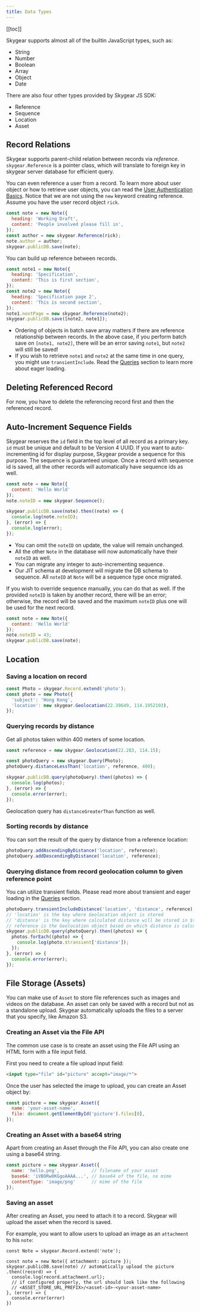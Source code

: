 ```yaml
---
title: Data Types
---
```


[[toc]]

Skygear supports almost all of the builtin JavaScript types, such as:
- String
- Number
- Boolean
- Array
- Object
- Date

There are also four other types provided by Skygear JS SDK:
- Reference
- Sequence
- Location
- Asset


## Record Relations

Skygear supports parent-child relation between records via _reference_.
`skygear.Reference` is a pointer class, which will translate to foreign key in
skygear server database for efficient query.

You can even reference a user from a record. To learn more about user object or
how to retrieve user objects, you can read the
[User Authentication Basics][doc-auth-basics].
Notice that we are not using the `new` keyword creating reference. Assume you
have the user record object `rick`.

``` javascript
const note = new Note({
  heading: 'Working Draft',
  content: 'People involved please fill in',
});
const author = new skygear.Reference(rick);
note.author = author;
skygear.publicDB.save(note);
```

You can build up reference between records.

``` javascript
const note1 = new Note({
  heading: 'Specification',
  content: 'This is first section',
});
const note2 = new Note({
  heading: 'Specification page 2',
  content: 'This is second section',
});
note1.nextPage = new skygear.Reference(note2);
skygear.publicDB.save([note2, note1]);
```

- Ordering of objects in batch save array matters if there are reference
relationship between records. In the above case, if you perform batch save on
`[note1, note2]`, there will be an error saving `note1`, but `note2` will
still be saved!
- If you wish to retrieve `note1` and `note2` at the same time in one query,
you might use `transientInclude`. Read the [Queries][doc-relational-queries]
section to learn more about eager loading.

## Deleting Referenced Record

For now, you have to delete the referencing record first and then the referenced record.

## Auto-Increment Sequence Fields

Skygear reserves the `id` field in the top level of all record as a primary key.
`id` must be unique and default to be Version 4 UUID. If you want to
auto-incrementing id for display purpose, Skygear provide a sequence for this 
purpose. The sequence is guaranteed unique. Once a record with sequence id is
saved, all the other records will automatically have sequence ids as well.

``` javascript
const note = new Note({
  content: 'Hello World'
});
note.noteID = new skygear.Sequence();

skygear.publicDB.save(note).then((note) => {
  console.log(note.noteID);
}, (error) => {
  console.log(error);
});
```

- You can omit the `noteID` on update, the value will remain unchanged.
- All the other `Note` in the database will now automatically have their
  `noteID` as well.
- You can migrate any integer to auto-incrementing sequence.
- Our JIT schema at development will migrate the DB schema to sequence. All
  `noteID` at `Note` will be a sequence type once migrated.

If you wish to override sequence manually, you can do that as well. If the
provided `noteID` is taken by another record, there will be an error; otherwise,
the record will be saved and the maximum `noteID` plus one will be used for the
next record.

``` javascript
const note = new Note({
  content: 'Hello World'
});
note.noteID = 43;
skygear.publicDB.save(note);
```

<a id="location"></a>
## Location

### Saving a location on record

``` javascript
const Photo = skygear.Record.extend('photo');
const photo = new Photo({
  'subject': 'Hong Kong',
  'location': new skygear.Geolocation(22.39649, 114.1952103),
});
```

### Querying records by distance

Get all photos taken within 400 meters of some location.

``` javascript
const reference = new skygear.Geolocation(22.283, 114.15);

const photoQuery = new skygear.Query(Photo);
photoQuery.distanceLessThan('location', reference, 400);

skygear.publicDB.query(photoQuery).then((photos) => {
  console.log(photos);
}, (error) => {
  console.error(error);
});
```

Geolocation query has `distanceGreaterThan` function as well.


### Sorting records by distance

You can sort the result of the query by distance from a reference location:

``` javascript
photoQuery.addAscendingByDistance('location', reference);
photoQuery.addDescendingByDistance('location', reference);
```

### Querying distance from record geolocation column to given reference point

You can utilize transient fields. Please read more about transient and eager
loading in the [Queries][doc-relational-queries] section.

``` javascript
photoQuery.transientIncludeDistance('location', 'distance', reference);
// 'location' is the key where Geolocation object is stored
// 'distance' is the key where calculated distance will be stored in $transient
// reference is the Geolocation object based on which distance is calculated
skygear.publicDB.query(photoQuery).then((photos) => {
  photos.forEach((photo) => {
    console.log(photo.$transient['distance']);
  });
}, (error) => {
  console.error(error);
});
```

## File Storage (Assets)

You can make use of `Asset` to store file references such as
images and videos on the database.
An asset can only be saved with a record but not as a standalone upload.
Skygear automatically uploads the files to a server that you specify,
like Amazon S3.

### Creating an Asset via the File API

The common use case is to create an asset using the File API using
an HTML form with a file input field.

First you need to create a file upload input field:

``` html
<input type="file" id="picture" accept="image/*">
```

Once the user has selected the image to upload, you can create an Asset object by:

``` javascript
const picture = new skygear.Asset({
  name: 'your-asset-name',
  file: document.getElementById('picture').files[0],
});
```

### Creating an Asset with a base64 string

Apart from creating an Asset through the File API, you can also create one using
a base64 string.

``` javascript
const picture = new skygear.Asset({
  name: 'hello.png',            // filename of your asset
  base64: 'iVBORw0KGgoAAAA...', // base64 of the file, no mime
  contentType: 'image/png'      // mime of the file
});
```

### Saving an asset

After creating an Asset, you need to attach it to a record.
Skygear will upload the asset when the record is saved.

For example, you want to allow users to upload an image as an `attachment`
to his `note`:

```
const Note = skygear.Record.extend('note');

const note = new Note({ attachment: picture });
skygear.publicDB.save(note) // automatically upload the picture
.then((record) => {
  console.log(record.attachment.url);
  // if configured properly, the url should look like the following
  // <ASSET_STORE_URL_PREFIX>/<asset-id>-<your-asset-name>
}, (error) => {
  console.error(error)
})
```

[doc-auth-basics]: /guides/auth/basics/js/
[doc-relational-queries]: /guides/cloud-db/queries/js/
